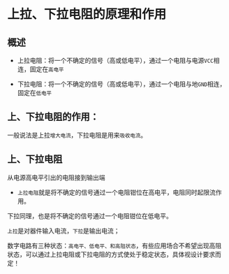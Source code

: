 #  上拉、下拉电阻的原理和作用


## 概述

* 上拉电阻：将一个不确定的信号（高或低电平），通过一个电阻与电源`VCC`相连，固定在`高电平`

* 下拉电阻：将一个不确定的信号（高或低电平），通过一个电阻与地`GND`相连，固定在`低电平`

## 上、下拉电阻的作用：

一般说法是上拉`增大电流`，下拉电阻是用来`吸收电流`。

## 上、下拉电阻

从电源高电平引出的电阻接到输出端

* `上拉电阻`就是将不确定的信号通过一个电阻钳位在高电平，电阻同时起限流作用。

下拉同理，也是将不确定的信号通过一个电阻钳位在低电平。

`上拉`是对器件输入电流，`下拉`是输出电流；

数字电路有三种状态：`高电平、低电平、和高阻状态`，有些应用场合不希望出现高阻状态，可以通过上拉电阻或下拉电阻的方式使处于稳定状态，具体视设计要求而定！

